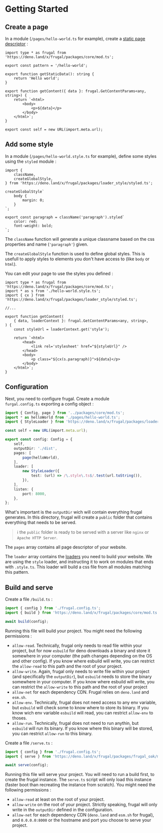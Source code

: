 # Getting Started

## Create a page

In a module (`/pages/hello-world.ts` for example), create a [static page descriptor](/docs/page-descriptor/static-page) :

```tsx
import type * as frugal from 'https://deno.land/x/frugal/packages/core/mod.ts';

export const pattern = '/hello-world';

export function getStaticData(): string {
    return 'Hello world';
}

export function getContent({ data }: frugal.GetContentParams<any, string>) {
    return `<html>
        <body>
            <p>${data}</p>
        </body>
    </html>`;
}

export const self = new URL(import.meta.url);
```

## Add some style

In a module (`/pages/hello-world.style.ts` for example), define some styles using the `styled` module :

```tsx
import {
    className,
    createGlobalStyle,
} from 'https://deno.land/x/frugal/packages/loader_style/styled.ts';

createGlobalStyle`
    body {
        margin: 0;
    }
`;

export const paragraph = className('paragraph').styled`
    color: red;
    font-weight: bold;
`;
```

The `className` function will generate a unique classname based on the css properties and name (`'paragraph'`) given.

The `createGlobalStyle` function is used to define global styles. This is usefull to apply styles to elements you don't have access to (like `body` or `html`).

You can edit your page to use the styles you defined :

```tsx
import type * as frugal from 'https://deno.land/x/frugal/packages/core/mod.ts';
import * as s from './hello-world.style.ts';
import { cx } from 'https://deno.land/x/frugal/packages/loader_style/styled.ts';

//...

export function getContent(
    { data, loaderContext }: frugal.GetContentParams<any, string>,
) {
    const styleUrl = loaderContext.get('style');

    return `<html>
        <head>
            <link rel='stylesheet' href="${styleUrl}" />
        </head>
        <body>
            <p class="${cx(s.paragraph)}">${data}</p>
        </body>
    </html>`;
}
```

## Configuration

Next, you need to configure frugal. Create a module `furgal.config.ts` exporting a config object :

```ts
import { Config, page } from '../packages/core/mod.ts';
import * as helloWorld from './pages/hello-world.ts';
import { StyleLoader } from 'https://deno.land/x/frugal/packages/loader_style/mod.ts';

const self = new URL(import.meta.url);

export const config: Config = {
    self,
    outputDir: './dist',
    pages: [
        page(helloWorld),
    ],
    loader: [
        new StyleLoader({
            test: (url) => /\.style\.ts$/.test(url.toString()),
        }),
    ],
    listen: {
        port: 8000,
    },
};
```

What's important is the `outputDir` wich will contain everything frugal generates. In this directory, frugal will create a `public` folder that contains everything that needs to be served.

> ℹ️ the `public` folder is ready to be served with a server like `nginx` or `Apache HTTP Server`.

The `pages` array contains all page descriptor of your website.

The `loader` array contains the [loaders](/docs/concepts/loader) you need to build your website. We are using the `style` loader, and instructing it to work on modules that ends with `.style.ts`. This loader will build a css file from all modules matching this pattern.

## Build and serve

Create a file `/build.ts` :

```ts
import { config } from './frugal.config.ts';
import { build } from 'https://deno.land/x/frugal/packages/core/mod.ts';

await build(config);
```

Running this file will build your project. You might need the following permissions :

- `allow-read`. Technically, frugal only needs to read file within your project, but for now `esbuild` for deno downloads a binary and store it somewhere in your computer (the path changes depending on the OS and other config). If you know where esbuild will write, you can restrict the `allow-read` to this path and the root of your project.
- `allow-write`. Again, frugal only needs to write file within your project (and specifically the `outputDir`), but `esbuild` needs to store the binary somewhere in your computer. If you know where esbuild will write, you can restrict the `allow-write` to this path and the root of your project
- `allow-net` for each dependency CDN. Frugal relies on `deno.land` and `esm.sh`.
- `allow-env`. Technically, frugal does not need access to any env variable, but `esbuild` will check some to know where to store its binary. If you know wich env variable `esbuild` will read, you can restrict `allow-env` to thoses.
- `allow-run`. Technically, frugal does not need to run anythin, but `esbuild` will run its binary. If you know where this binary will be stored, you can restrict `allow-run` to this binary.

Create a file `/serve.ts` :

```ts
import { config } from './frugal.config.ts';
import { serve } from 'https://deno.land/x/frugal/packages/frugal_oak/mod.ts';

await serve(config);
```

Running this file will serve your project. You will need to run a build first, to create the frugal instance. The `serve.ts` script will only load this instance (faster boot than recreating the instance from scratch). You might need the following permissions :

- `allow-read` at least on the root of your project.
- `allow-write` on the root of your project. Strictly speaking, frugal will only write in the `outputDir` defined in the configuration.
- `allow-net` for each dependency CDN (`deno.land` and `esm.sh` for frugal), and `0.0.0.0:8000` or the hostname and port you choose to serve your project.
